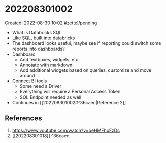 # 202208301002
Created: 2022-08-30 10:02
#zettel/pending 
- What is Databricks SQL
- Like SQL, built into databricks
- The dashboard looks useful, maybe see if reporting could switch some reports into dashboards?
- Dashboard
	- Add textboxes, widgets, etc
	- Annotate with markdown
	- Add additional widgets based on queries, customize and move around
- Connect BI tools
	- Some need a Driver
	- Everything will require a Personal Access Token
	- SQL Endpoint needed as well
- Continues in [[202208301002#^36caec|Reference 2]]

## References
1. https://www.youtube.com/watch?v=beHMFhoFzDc
2. [[202208301018]] ^36caec